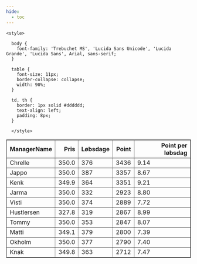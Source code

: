 ```yaml
---
hide:
  - toc
---
```


<!doctype html>
<html lang="en">
  <head>
    <meta charset="UTF-8" />
    <meta name="viewport" content="width=device-width, initial-scale=1.0" />
    <title> C Y K E L V E N N E R </title>

    <style>

      body {
        font-family: 'Trebuchet MS', 'Lucida Sans Unicode', 'Lucida Grande', 'Lucida Sans', Arial, sans-serif;
      }

      table {
        font-size: 11px;
        border-collapse: collapse;
        width: 90%;
      }
      
      td, th {
        border: 1px solid #dddddd;
        text-align: left;
        padding: 8px;
      }
      
      </style>
  </head>
  <body>
  <table border="1" class="dataframe" id="filterabletable">
  <thead>
    <tr style="text-align: right;">
      <th>ManagerName</th>
      <th>Pris</th>
      <th>Løbsdage</th>
      <th>Point</th>
      <th>Point per løbsdag</th>
    </tr>
  </thead>
  <tbody>
    <tr>
      <td>Chrelle</td>
      <td>350.0</td>
      <td>376</td>
      <td>3436</td>
      <td>9.14</td>
    </tr>
    <tr>
      <td>Jappo</td>
      <td>350.0</td>
      <td>387</td>
      <td>3357</td>
      <td>8.67</td>
    </tr>
    <tr>
      <td>Kenk</td>
      <td>349.9</td>
      <td>364</td>
      <td>3351</td>
      <td>9.21</td>
    </tr>
    <tr>
      <td>Jarma</td>
      <td>350.0</td>
      <td>332</td>
      <td>2923</td>
      <td>8.80</td>
    </tr>
    <tr>
      <td>Visti</td>
      <td>350.0</td>
      <td>374</td>
      <td>2889</td>
      <td>7.72</td>
    </tr>
    <tr>
      <td>Hustlersen</td>
      <td>327.8</td>
      <td>319</td>
      <td>2867</td>
      <td>8.99</td>
    </tr>
    <tr>
      <td>Tommy</td>
      <td>350.0</td>
      <td>353</td>
      <td>2847</td>
      <td>8.07</td>
    </tr>
    <tr>
      <td>Matti</td>
      <td>349.1</td>
      <td>379</td>
      <td>2800</td>
      <td>7.39</td>
    </tr>
    <tr>
      <td>Okholm</td>
      <td>350.0</td>
      <td>377</td>
      <td>2790</td>
      <td>7.40</td>
    </tr>
    <tr>
      <td>Knak</td>
      <td>349.8</td>
      <td>363</td>
      <td>2712</td>
      <td>7.47</td>
    </tr>
  </tbody>
</table>
<script src="../js/tablefilter/tablefilter.js"></script>

  <script data-config>
    var tfConfig = {
      base_path: '../js/tablefilter/',
      alternate_rows: true,
      btn_reset: {
          text: 'Nulstil'
      },
      auto_filter: {
        delay: 1100 //milliseconds
      },
 
      loader: true,
      no_results_message: true,  

      // columns data types
      col_types: [
          'string',
          { type: 'formatted-number', decimal: '.', thousands: ',' },
          'number',
          'number',
          { type: 'formatted-number', decimal: '.', thousands: ',' },
      ],

      // Sort extension: in this example the column data types are provided by the
      // 'col_types' property. The sort extension also has a 'types' property
      // defining the columns data type for column sorting. If the 'types'
      // property is not defined, the sorting extension will fallback to
      // the 'col_types' definitions.
      extensions: [{ name: 'sort' }]
  };

  var tf = new TableFilter('filterabletable', tfConfig);
  tf.init();
</script>
    
  </body>
</html>